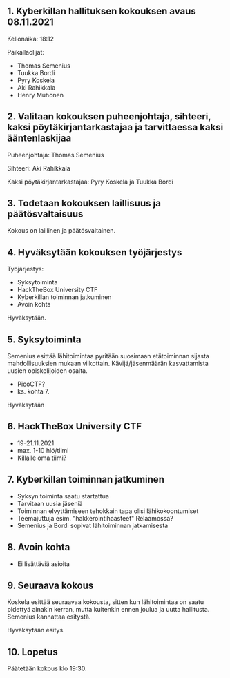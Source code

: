 ## 1. Kyberkillan hallituksen kokouksen avaus 08.11.2021

Kellonaika: 18:12

Paikallaolijat: 
- Thomas Semenius  
- Tuukka Bordi  
- Pyry Koskela  
- Aki Rahikkala  
- Henry Muhonen  
                
## 2. Valitaan kokouksen puheenjohtaja, sihteeri, kaksi pöytäkirjantarkastajaa ja tarvittaessa kaksi ääntenlaskijaa

Puheenjohtaja: Thomas Semenius

Sihteeri: Aki Rahikkala

Kaksi pöytäkirjantarkastajaa:  Pyry Koskela ja Tuukka Bordi



## 3. Todetaan kokouksen laillisuus ja päätösvaltaisuus

Kokous on laillinen ja päätösvaltainen.


## 4. Hyväksytään kokouksen työjärjestys

Työjärjestys:  

- Syksytoiminta
- HackTheBox University CTF 
- Kyberkillan toiminnan jatkuminen
- Avoin kohta

Hyväksytään.

## 5. Syksytoiminta
Semenius esittää lähitoimintaa pyritään suosimaan etätoiminnan sijasta mahdollisuuksien mukaan viikottain. 
Kävijä/jäsenmäärän kasvattamista uusien opiskelijoiden osalta.
- PicoCTF?
- ks. kohta 7.

Hyväksytään

## 6. HackTheBox University CTF
- 19-21.11.2021
- max. 1-10 hlö/tiimi
- Killalle oma tiimi?


## 7. Kyberkillan toiminnan jatkuminen
- Syksyn toiminta saatu startattua
- Tarvitaan uusia jäseniä
- Toiminnan elvyttämiseen tehokkain tapa olisi lähikokoontumiset
- Teemajuttuja esim. "hakkerointihaasteet" Relaamossa?
- Semenius ja Bordi sopivat lähitoiminnan jatkamisesta


## 8. Avoin kohta
- Ei lisättäviä asioita



## 9. Seuraava kokous
Koskela esittää seuraavaa kokousta, sitten kun lähitoimintaa on saatu pidettyä ainakin kerran, mutta kuitenkin ennen joulua ja uutta hallitusta. 
Semenius kannattaa esitystä.

Hyväksytään esitys.

## 10. Lopetus

Päätetään kokous klo 19:30.
